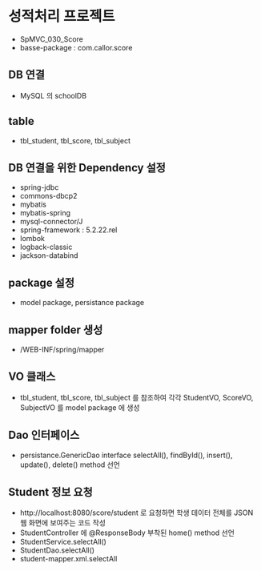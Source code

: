 # 성적처리 프로젝트
* SpMVC_030_Score
* basse-package : com.callor.score

## DB 연결
* MySQL 의 schoolDB

## table 
* tbl_student, tbl_score, tbl_subject

## DB 연결을 위한 Dependency 설정
* spring-jdbc
* commons-dbcp2
* mybatis
* mybatis-spring
* mysql-connector/J
* spring-framework : 5.2.22.rel
* lombok
* logback-classic
* jackson-databind


## package 설정
* model package, persistance package

## mapper folder 생성
* /WEB-INF/spring/mapper

## VO 클래스
* tbl_student, tbl_score, tbl_subject 를 참조하여 각각
StudentVO, ScoreVO, SubjectVO 를 model package 에 생성

## Dao 인터페이스
* persistance.GenericDao interface
selectAll(), findById(), insert(), update(), delete() method 선언

## Student 정보 요청
* http://localhost:8080/score/student 로 요청하면 학생 데이터 전체를 JSON 웹 화면에 보여주는 코드 작성
* StudentController 에 @ResponseBody 부착된 home() method 선언
* StudentService.selectAll()
* StudentDao.selectAll()
* student-mapper.xml.selectAll